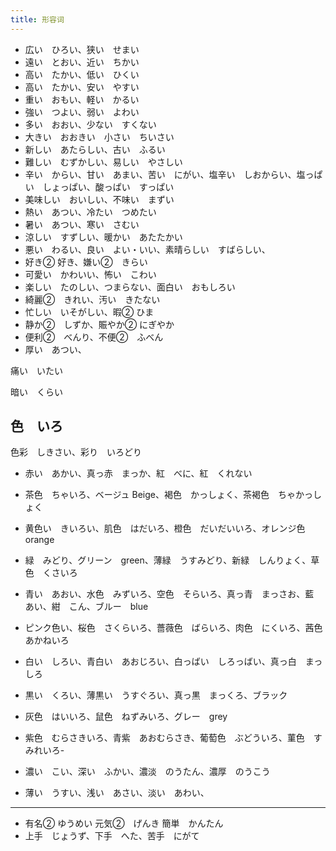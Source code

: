 ```yaml
---
title: 形容词
---
```


- 広い　ひろい、狭い　せまい
- 遠い　とおい、近い　ちかい
- 高い　たかい、低い　ひくい
- 高い　たかい、安い　やすい
- 重い　おもい、軽い　かるい
- 強い　つよい、弱い　よわい
- 多い　おおい、少ない　すくない
- 大きい　おおきい　小さい　ちいさい
- 新しい　あたらしい、古い　ふるい
- 難しい　むずかしい、易しい　やさしい
- 辛い　からい、甘い　あまい、苦い　にがい、塩辛い　しおからい、塩っぱい　しょっぱい、酸っぱい　すっぱい
- 美味しい　おいしい、不味い　まずい
- 熱い　あつい、冷たい　つめたい
- 暑い　あつい、寒い　さむい
- 涼しい　すずしい、暖かい　あたたかい
- 悪い　わるい、良い　よい・いい、素晴らしい　すばらしい、
- 好き② 好き、嫌い②　きらい
- 可愛い　かわいい、怖い　こわい
- 楽しい　たのしい、つまらない、面白い　おもしろい
- 綺麗②　きれい、汚い　きたない
- 忙しい　いそがしい、暇② ひま
- 静か②　しずか、賑やか② にぎやか
- 便利②　べんり、不便②　ふべん
- 厚い　あつい、


痛い　いたい


暗い　くらい

## 色　いろ

色彩　しきさい、彩り　いろどり

- 赤い　あかい、真っ赤　まっか、紅　べに、紅　くれない
- 茶色　ちゃいろ、ベージュ Beige、褐色　かっしょく、茶褐色　ちゃかっしょく
- 黄色い　きいろい、肌色　はだいろ、橙色　だいだいいろ、オレンジ色　orange
- 緑　みどり、グリーン　green、薄緑　うすみどり、新緑　しんりょく、草色　くさいろ
- 青い　あおい、水色　みずいろ、空色　そらいろ、真っ青　まっさお、藍　あい、紺　こん、ブルー　blue
- ピンク色い、桜色　さくらいろ、薔薇色　ばらいろ、肉色　にくいろ、茜色　あかねいろ
- 白い　しろい、青白い　あおじろい、白っばい　しろっばい、真っ白　まっしろ
- 黒い　くろい、薄黒い　うすぐろい、真っ黒　まっくろ、ブラック
- 灰色　はいいろ、鼠色　ねずみいろ、グレー　grey
- 紫色　むらさきいろ、青紫　あおむらさき、葡萄色　ぶどういろ、菫色　すみれいろ- 

- 濃い　こい、深い　ふかい、濃淡　のうたん、濃厚　のうこう
- 薄い　うすい、浅い　あさい、淡い　あわい、

---

- 有名② ゆうめい
元気②　げんき
簡単　かんたん
- 上手　じょうず、下手　へた、苦手　にがて